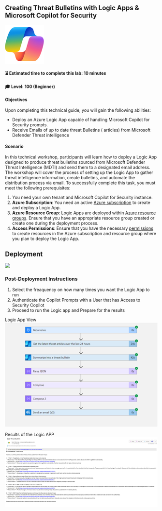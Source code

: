## Creating Threat Bulletins with Logic Apps & Microsoft Copilot for Security

![Security CoPilot Logo](https://github.com/Azure/Copilot-For-Security/blob/main/Images/ic_fluent_copilot_64_64%402x.png)
#### ⌛ Estimated time to complete this lab: 10 minutes
#### 🎓 Level: 100 (Beginner)

#### Objectives

Upon completing this technical guide, you will gain the following abilities:<br>

* Deploy an Azure Logic App capable of handling Microsoft Copilot for Security prompts.<br>
* Receive Emails of up to date threat Bulletins ( articles) from Microsoft Defender Threat intelligence

#### Scenario
In this technical workshop, participants will learn how to deploy a Logic App designed to produce threat bulletins sourced from Microsoft Defender Threat Intelligence (MDTI) and send them to a designated email address. The workshop will cover the process of setting up the Logic App to gather threat intelligence information, create bulletins, and automate the distribution process via email.
To successfully complete this task, you must meet the following prerequisites:<br>

1.  You need your own tenant and Microsoft Copilot for Security instance.<br>
2. **Azure Subscription**: You need an active [Azure subscription](https://azure.microsoft.com/en-us/free/) to create and deploy a Logic App.
3. **Azure Resource Group**: Logic Apps are deployed within [Azure resource groups](https://docs.microsoft.com/en-us/azure/azure-resource-manager/management/manage-resource-groups). Ensure that you have an appropriate resource group created or create one during the deployment process.
4. **Access Permissions**: Ensure that you have the necessary [permissions](https://docs.microsoft.com/en-us/azure/role-based-access-control/overview) to create resources in the Azure subscription and resource group where you plan to deploy the Logic App.

## Deployment
<a href="https://portal.azure.com/#create/Microsoft.Template/uri/https%3A%2F%2Fraw.githubusercontent.com%2FKwachSean%2FSecurityCopilot%2Fmain%2Fplaybooks%2FThreatBulletinCopilot%2Fazuredeploy.json" target="_blank">
    <img src="https://aka.ms/deploytoazurebutton"/>

</a>

### Post-Deployment Instructions

1. Select the freaquency on how many times you want the Logic App to run 
2. Authenticate the Copilot Prompts with a User that has Access to Security Copilot 
3. Proceed to run the Logic app and Prepare for the results 

Logic App View
![Threat Bulletin Logic App](https://github.com/KwachSean/SecurityCopilot/raw/main/playbooks/ThreatBulletinCopilot/threatbulletinlogicapp.png)

Results of the Logic APP
![Threat Bulletin Image](https://github.com/KwachSean/SecurityCopilot/raw/main/playbooks/ThreatBulletinCopilot/Threatbulletin.png)

